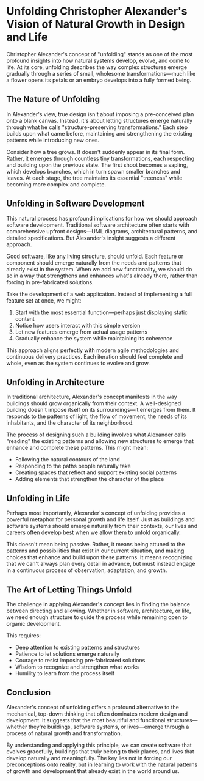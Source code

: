 # Unfolding Christopher Alexander's Vision of Natural Growth in Design and Life

Christopher Alexander's concept of "unfolding" stands as one of the most profound insights into how natural systems develop, evolve, and come to life. At its core, unfolding describes the way complex structures emerge gradually through a series of small, wholesome transformations—much like a flower opens its petals or an embryo develops into a fully formed being.

## The Nature of Unfolding

In Alexander's view, true design isn't about imposing a pre-conceived plan onto a blank canvas. Instead, it's about letting structures emerge naturally through what he calls "structure-preserving transformations." Each step builds upon what came before, maintaining and strengthening the existing patterns while introducing new ones.

Consider how a tree grows. It doesn't suddenly appear in its final form. Rather, it emerges through countless tiny transformations, each respecting and building upon the previous state. The first shoot becomes a sapling, which develops branches, which in turn spawn smaller branches and leaves. At each stage, the tree maintains its essential "treeness" while becoming more complex and complete.

## Unfolding in Software Development

This natural process has profound implications for how we should approach software development. Traditional software architecture often starts with comprehensive upfront designs—UML diagrams, architectural patterns, and detailed specifications. But Alexander's insight suggests a different approach.

Good software, like any living structure, should unfold. Each feature or component should emerge naturally from the needs and patterns that already exist in the system. When we add new functionality, we should do so in a way that strengthens and enhances what's already there, rather than forcing in pre-fabricated solutions.

Take the development of a web application. Instead of implementing a full feature set at once, we might:

1. Start with the most essential function—perhaps just displaying static content
2. Notice how users interact with this simple version
3. Let new features emerge from actual usage patterns
4. Gradually enhance the system while maintaining its coherence

This approach aligns perfectly with modern agile methodologies and continuous delivery practices. Each iteration should feel complete and whole, even as the system continues to evolve and grow.

## Unfolding in Architecture

In traditional architecture, Alexander's concept manifests in the way buildings should grow organically from their context. A well-designed building doesn't impose itself on its surroundings—it emerges from them. It responds to the patterns of light, the flow of movement, the needs of its inhabitants, and the character of its neighborhood.

The process of designing such a building involves what Alexander calls "reading" the existing patterns and allowing new structures to emerge that enhance and complete these patterns. This might mean:

- Following the natural contours of the land
- Responding to the paths people naturally take
- Creating spaces that reflect and support existing social patterns
- Adding elements that strengthen the character of the place

## Unfolding in Life

Perhaps most importantly, Alexander's concept of unfolding provides a powerful metaphor for personal growth and life itself. Just as buildings and software systems should emerge naturally from their contexts, our lives and careers often develop best when we allow them to unfold organically.

This doesn't mean being passive. Rather, it means being attuned to the patterns and possibilities that exist in our current situation, and making choices that enhance and build upon these patterns. It means recognizing that we can't always plan every detail in advance, but must instead engage in a continuous process of observation, adaptation, and growth.

## The Art of Letting Things Unfold

The challenge in applying Alexander's concept lies in finding the balance between directing and allowing. Whether in software, architecture, or life, we need enough structure to guide the process while remaining open to organic development.

This requires:

- Deep attention to existing patterns and structures
- Patience to let solutions emerge naturally
- Courage to resist imposing pre-fabricated solutions
- Wisdom to recognize and strengthen what works
- Humility to learn from the process itself

## Conclusion

Alexander's concept of unfolding offers a profound alternative to the mechanical, top-down thinking that often dominates modern design and development. It suggests that the most beautiful and functional structures—whether they're buildings, software systems, or lives—emerge through a process of natural growth and transformation.

By understanding and applying this principle, we can create software that evolves gracefully, buildings that truly belong to their places, and lives that develop naturally and meaningfully. The key lies not in forcing our preconceptions onto reality, but in learning to work with the natural patterns of growth and development that already exist in the world around us.
